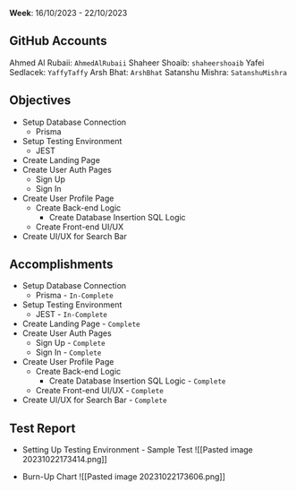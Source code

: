 **Week**: 16/10/2023 - 22/10/2023

## GitHub Accounts

Ahmed Al Rubaii: `AhmedAlRubaii`
Shaheer Shoaib: `shaheershoaib`
Yafei Sedlacek: `YaffyTaffy`
Arsh Bhat: `ArshBhat`
Satanshu Mishra: `SatanshuMishra`

## Objectives

- Setup Database Connection
	- Prisma
- Setup Testing Environment
	- JEST
- Create Landing Page
- Create User Auth Pages
	- Sign Up 
	- Sign In
- Create User Profile Page
	- Create Back-end Logic
		- Create Database Insertion SQL Logic
	- Create Front-end UI/UX
- Create UI/UX for Search Bar

## Accomplishments

- Setup Database Connection
	- Prisma - `In-Complete`
- Setup Testing Environment
	- JEST - `In-Complete`
- Create Landing Page - `Complete`
- Create User Auth Pages
	- Sign Up - `Complete`
	- Sign In - `Complete`
- Create User Profile Page
	- Create Back-end Logic 
		- Create Database Insertion SQL Logic - `Complete`
	- Create Front-end UI/UX - `Complete`
- Create UI/UX for Search Bar - `Complete`

## Test Report

- Setting Up Testing Environment - Sample Test
![[Pasted image 20231022173414.png]]

- Burn-Up Chart
![[Pasted image 20231022173606.png]]